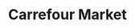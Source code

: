 ---
title: "Carrefour Market"
url: /offranville/carrefour-market-avenue-de-la-hetraie/
shop: Supermarkt
---